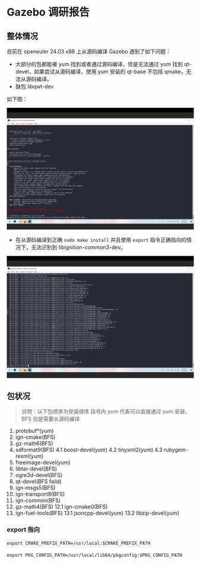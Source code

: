 # Gazebo 调研报告


## 整体情况

目前在 openeuler 24.03 x86 上从源码编译 Gazebo 遇到了如下问题：

- 大部分的包都能被 yum 找到或者通过源码编译，但是无法通过 yum 找到 qt-devel，如果尝试从源码编译，使用 yum 安装的 qt-base 不包括 qmake，无法从源码编译。
- 缺包 libqwt-dev

如下图：

![alt text](./img/lack-of-libqwt-dev.png)

- 在从源码编译到正确 `sudo make install` 并且使用 `export` 指令正确指向的情况下，无法识别到 libignition-common3-dev。


![alt text](./img/lack-of-libignition-common3-dev.png)


## 包状况

> 说明：以下包顺序为安装顺序
> 括号内 yum 代表可以直接通过 yum 安装，BFS 则是需要从源码编译

1. protobuf*(yum)
2. ign-cmake(BFS)
3. gz-math6(BFS)
4. sdformat9(BFS)
    4.1 boost-devel(yum)
    4.2 tinyxml2(yum)
    4.3 rubygem-rexml(yum)
5. freeimage-devel(yum)
6. libtar-devel(BFS)
7. ogre3d-devel(BFS)
8. qt-devel(BFS faild)
9. ign-msgs5(BFS)
10. ign-transport8(BFS)
11. ign-common(BFS)
12. gz-math4(BFS)
    12.1 ign-cmake0(BFS)
13. ign-fuel-tools(BFS)
    13.1 jsoncpp-devel(yum)
    13.2 libzip-devel(yum)

### export 指向

```
export CMAKE_PREFIX_PATH=/usr/local:$CMAKE_PREFIX_PATH

export PKG_CONFIG_PATH=/usr/local/lib64/pkgconfig:$PKG_CONFIG_PATH
```